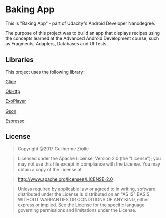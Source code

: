 Baking App
======

This is "Baking App" - part of Udacity's Android Developer Nanodegree.

The purpose of this project was to build an app that displays recipes using the concepts learned at the Advanced Android Development course, such as Fragments, Adapters, Databases and UI Tests.

Libraries
------

This project uses the following library:

[Glide](https://github.com/bumptech/glide)

[OkHttp](http://square.github.io/okhttp/)

[ExoPlayer](https://github.com/google/ExoPlayer)

[Gson](https://github.com/google/gson)

[Espresso](https://developer.android.com/training/testing/espresso/index.html)


License
------

> Copyright @2017 Guilherme Ziolle

> Licensed under the Apache License, Version 2.0 (the "License"); you may not use this file except in compliance with the License. You may obtain a copy of the License at

> http://www.apache.org/licenses/LICENSE-2.0

> Unless required by applicable law or agreed to in writing, software distributed under the License is distributed on an "AS IS" BASIS, WITHOUT WARRANTIES OR CONDITIONS OF ANY KIND, either express or implied. See the License for the specific language governing permissions and limitations under the License.

